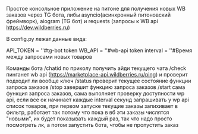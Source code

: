 Простое консольное приложение на питоне для получения новых WB заказов через TG бота, либы asyncio(асинхронный питоновский фреймворк), aiogram (TG бот) и requests (запросы к WB api https://dev.wildberries.ru)

В config.py лежат данные вида:

API_TOKEN = ''#tg-bot token
WB_API = ''#wb-api token
interval = ''#Время между запросами новых товаров

Команды бота
/chatid по приколу получить айди текущего чата
/check пинганет wb api (https://marketplace-api.wildberries.ru/ping) и проверит подходит ли вообще ключ 
/status проверит текущее состояние функции запроса заказов
/stop завершит функцию запроса заказов
/start сама функция запроса заказов, сама выполняет проверку доступности wp api, если все ок начинает каждые interval секунд запрашивать у wp api список товаров, при первом запуске текущие заказы запихивает в фильтр, работает так потому что пока в вб эти заказы числятся "новыми", их будет показывать каждый раз, так что надо просто посмотреть лк, а потом запустить бота, чтобы не пропустить заказ
